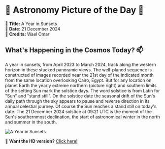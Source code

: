 # 🌌 **Astronomy Picture of the Day** 🌌

🔭 **Title:** A Year in Sunsets  
📅 **Date:** 21 December 2024  
📸 **Credits:** Wael Omar  

## **What's Happening in the Cosmos Today?** 📫

A year in sunsets, from April 2023 to March 2024, track along the western horizon in these stacked panoramic views. The well-planed sequence is constructed of images recorded near the 21st day of the indicated month from the same location overlooking Cairo, Egypt. But for any location on planet Earth the yearly extreme northern (picture right) and southern limits of the setting Sun mark the solstice days. The word solstice is from Latin for "Sun" and "stand still". On the solstice date the seasonal drift of the Sun's daily path through the sky appears to pause and reverse direction in its annual celestial journey. Of course the Sun reaches a stand still on today's date. The 21 December 2024 solstice at 09:21 UTC is the moment of the Sun's southernmost declination, the start of astronomical winter in the north and summer in the south.


![A Year in Sunsets](https://apod.nasa.gov/apod/image/2412/SunsetYearOmar800.jpg)

🌠 **Want the HD version?** [Click here!](https://apod.nasa.gov/apod/image/2412/SunsetYearOmar.jpg)
